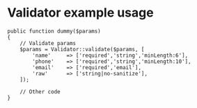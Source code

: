 # Validator example usage


    public function dummy($params)
    {
        // Validate params
        $params = Validator::validate($params, [
            'name'     => ['required','string','minLength:6'],
            'phone'    => ['required','string','minLength:10'],
            'email'    => ['required','email'],
            'raw'      => ['string|no-sanitize'],
        ]);

        // Other code
    }
